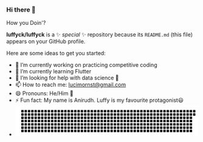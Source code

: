 ### Hi there 👋 
How you Doin'?


**luffyck/luffyck** is a ✨ _special_ ✨ repository because its `README.md` (this file) appears on your GitHub profile.

Here are some ideas to get you started:

- 🔭 I’m currently working on practicing competitive coding
- 🌱 I’m currently learning Flutter
- 🤔 I’m looking for help with data science 🤟
- 📫 How to reach me: lucimornst@gmail.com
- 😄 Pronouns: He/Him 👦
- ⚡ Fun fact: My name is Anirudh. Luffy is my favourite protagonist😃
- ![gitartwork](https://github.com/luffyck/luffyck/blob/main/gitartwork.svg)

